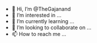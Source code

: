 - 👋 Hi, I’m @TheGajanand
- 👀 I’m interested in ...
- 🌱 I’m currently learning ...
- 💞️ I’m looking to collaborate on ...
- 📫 How to reach me ...

<!---
TheGajanand/TheGajanand is a ✨ special ✨ repository because its `README.md` (this file) appears on your GitHub profile.
You can click the Preview link to take a look at your changes.
--->
